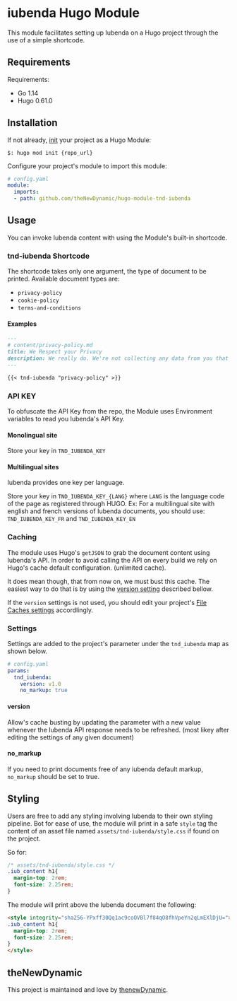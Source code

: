 # iubenda Hugo Module

This module facilitates setting up Iubenda on a Hugo project through the use of a simple shortcode.

## Requirements

Requirements:
- Go 1.14
- Hugo 0.61.0


## Installation

If not already, [init](https://gohugo.io/hugo-modules/use-modules/#initialize-a-new-module) your project as a Hugo Module:

```
$: hugo mod init {repo_url}
```

Configure your project's module to import this module:

```yaml
# config.yaml
module:
  imports:
  - path: github.com/theNewDynamic/hugo-module-tnd-iubenda
```

## Usage

You can invoke Iubenda content with using the Module's built-in shortcode.

### tnd-iubenda Shortcode

The shortcode takes only one argument, the type of document to be printed.
Available document types are:

- `privacy-policy`
- `cookie-policy`
- `terms-and-conditions`

#### Examples

```markdown
---
# content/privacy-policy.md
title: We Respect your Privacy
description: We really do. We're not collecting any data from you that you don't know about, and we keep that data to ourselves.
---

{{< tnd-iubenda "privacy-policy" >}}
```

### API KEY

To obfuscate the API Key from the repo, the Module uses Environment variables to read you Iubenda's API Key.

#### Monolingual site
Store your key in `TND_IUBENDA_KEY`

#### Multilingual sites
Iubenda provides one key per language.

Store your key in `TND_IUBENDA_KEY_{LANG}` where `LANG` is the language code of the page as registered through HUGO.
Ex: For a multilingual site with english and french versions of Iubenda documents, you should use:
`TND_IUBENDA_KEY_FR` and `TND_IUBENDA_KEY_EN`

### Caching

The module uses Hugo's `getJSON` to grab the document content using Iubenda's API. In order to avoid calling the API on every build we rely on Hugo's cache default configuration. (unlimited cache).

It does mean though, that from now on, we must bust this cache. The easiest way to do that is by using the [version setting](#version) described bellow.

If the `version` settings is not used, you should edit your project's [File Caches settings](https://gohugo.io/getting-started/configuration/#configure-file-caches) accordlingly.

### Settings

Settings are added to the project's parameter under the `tnd_iubenda` map as shown below.

```yaml
# config.yaml
params:
  tnd_iubenda:
    version: v1.0
    no_markup: true
```

#### version

Allow's cache busting by updating the parameter with a new value whenever the Iubenda API response needs to be refreshed. (most likey after editing the settings of any given document)

#### no_markup

If you need to print documents free of any iubenda default markup, `no_markup` should be set to true.

## Styling

Users are free to add any styling involving Iubenda to their own styling pipeline. Bot for ease of use, the module will print in a safe `style` tag the content of an asset file named `assets/tnd-iubenda/style.css` if found on the project.

So for:
```css
/* assets/tnd-iubenda/style.css */
.iub_content h1{
  margin-top: 2rem;
  font-size: 2.25rem;
}
```
The module will print above the Iubenda document the following:
```html
<style integrity="sha256-YPxff30Qq1ac9coOVBl7f84qO8fhVpeYn2qLmEXlDjU=">
.iub_content h1{
  margin-top: 2rem;
  font-size: 2.25rem;
}
</style>
```

## theNewDynamic

This project is maintained and love by [thenewDynamic](https://www.thenewdynamic.com).